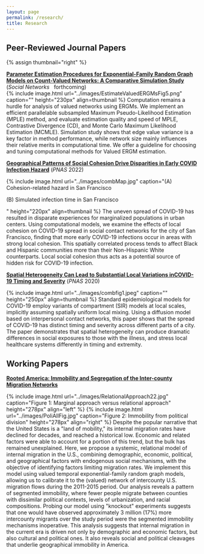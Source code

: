 ```yaml
---
layout: page
permalink: /research/
title: Research
---
```

## Peer-Reviewed Journal Papers

{% assign thumbnail="right" %}

<div class="paper">
	<strong><a href="http://arxiv.org/abs/2111.02372" target="_blank" rel="noopener noreferrer"> Parameter Estimation Procedures for Exponential-Family Random Graph Models on Count-Valued Networks: A Comparative Simulation Study</a></strong> (<em>Social Networks</em> &nbsp; forthcoming)<br>
	{% include image.html url="../images/EstimateValuedERGMsFig5.png" caption="" height="230px" align=thumbnail %}
	Computation remains a hurdle for analysis of valued networks using ERGMs. We implement an efficient parallelable subsampled Maximum Pseudo-Likelihood Estimation (MPLE) method, and evaluate estimation quality and speed of MPLE, Contrastive Divergence (CD), and Monte Carlo Maximum Likelihood Estimation (MCMLE). Simulation study shows that edge value variance is a key factor in method performance, while network size mainly influences their relative merits in computational time. We offer a guideline for choosing and tuning computational methods for Valued ERGM estimation.
</div>

<!--
 <a href="https://arxiv.org/pdf/2111.02372.pdf" target="_blank" rel="noopener noreferrer">[pdf]</a>
 <a href="https://www.pnas.org/doi/epdf/10.1073/pnas.2121675119" target="_blank" rel="noopener noreferrer">[pdf]</a>
 <a href="https://www.pnas.org/doi/epdf/10.1073/pnas.2011656117" target="_blank" rel="noopener noreferrer">[pdf]</a>
 <a href="https://arxiv.org/pdf/2205.02347.pdf" target="_blank" rel="noopener noreferrer">[pdf]</a>
-->

<!--
<div class="paper">
        <p><strong>Marginal-preserving Imputation of Three-way Array Data in Nested Structures, with Application to Small Areal Units</strong> (<em>Sociological Methodology</em> &nbsp; forthcoming)</p>
	{% include image.html url="../images/CrosstabImputation.png" height="210px" align=thumbnail %}
	Geospatial population data is typically organized into nested hierarchies of areal units, in which each unit is a union of units at the next lower level. Despite increasing interest in analyses at fine geographical detail, these lowest rungs of the areal unit hierarchy are often incompletely tabulated due to cost, privacy, or other considerations. We introduce a novel algorithm to impute crosstabs of up to three dimensions (e.g., race, ethnicity, and sex) from marginal data combined with data at higher levels of aggregation. Our method exactly preserves the observed fine-grained marginals, while approximating higher-order correlations observed in more complete higher-level data. We show how this approach can be used with U.S. Census data via a case study involving differences in exposure to crime across demographic groups, showing that the imputation process introduces very little error into downstream analysis, while depicting social process at the more fine-grained level.
</div>
-->

<div class="paper">
        <p><strong><a href="https://doi.org/10.1073/pnas.2121675119" target="_blank" rel="noopener noreferrer"> Geographical Patterns of Social Cohesion Drive Disparities in Early COVID Infection Hazard</a></strong> (<em>PNAS</em> 2022)</p>
	{% include image.html url="../images/combMap.jpg" caption="(A) Cohesion-related hazard in San Francisco <p>(B) Simulated infection time in San Francisco</p>" height="220px" align=thumbnail %}
	The uneven spread of COVID-19 has resulted in disparate experiences for marginalized populations in urban centers. Using computational models, we examine the effects of local cohesion on COVID-19 spread in social contact networks for the city of San Francisco, finding that more early COVID-19 infections occur in areas with strong local cohesion. This spatially correlated process tends to affect Black and Hispanic communities more than their Non-Hispanic White counterparts. Local social cohesion thus acts as a potential source of hidden risk for COVID-19 infection.
</div>

<div class="paper">
     <p><strong><a href="https://doi.org/10.1073/pnas.2011656117" target="_blank" rel="noopener noreferrer"> Spatial Heterogeneity Can Lead to Substantial Local Variations inCOVID-19 Timing and Severity</a></strong> (<em>PNAS</em> 2020)</p>
	{% include image.html url="../images/combfig1.jpeg" caption="" height="250px" align=thumbnail %}
	Standard epidemiological models for COVID-19 employ variants of compartment (SIR) models at local scales, implicitly assuming spatially uniform local mixing. Using a diffusion model based on interpersonal contact networks, this paper shows that the spread of COVID-19 has distinct timing and severity across different parts of a city. The paper demonstrates that spatial heterogeneity can produce dramatic differences in social exposures to those with the illness, and stress local healthcare systems differently in timing and extremity.
</div>

## Working Papers

<div class="paper">
	<p><strong><a href="https://arxiv.org/abs/2205.02347" target="_blank" rel="noopener noreferrer"> Rooted America: Immobility and Segregation of the Inter-county Migration Networks</a></strong></p>
	{% include image.html url="../images/RelationalApproach22.jpg" caption="Figure 1: Marginal approach versus relational approach" height="278px" align="left" %}
	{% include image.html url="../images/PoliAllFig.jpg" caption="Figure 2: Immobility from political division" height="278px" align="right" %}
	Despite the popular narrative that the United States is a "land of mobility," its internal migration rates have declined for decades, and reached a historical low. Economic and related factors were able to account for a portion of this trend, but the bulk has remained unexplained. Here, we propose a systemic, relational model of internal migration in the U.S., combining demographic, economic, political, and geographical factors with endogenous social mechanisms, with the objective of identifying factors limiting migration rates. We implement this model using valued temporal exponential-family random graph models, allowing us to calibrate it to the (valued) network of intercounty U.S. migration flows during the 2011-2015 period. Our analysis reveals a pattern of segmented immobility, where fewer people migrate between counties with dissimilar political contexts, levels of urbanization, and racial compositions. Probing our model using "knockout" experiments suggests that one would have observed approximately 3 million (17%) more intercounty migrants over the study period were the segmented immobility mechanisms inoperative. This analysis suggests that internal migration in the current era is driven not only by demographic and economic factors, but also cultural and political ones. It also reveals social and political cleavages that underlie geographical immobility in America.
</div>

